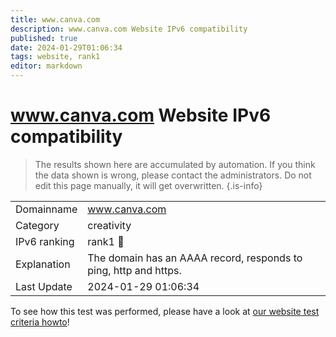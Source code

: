 ```yaml
---
title: www.canva.com
description: www.canva.com Website IPv6 compatibility
published: true
date: 2024-01-29T01:06:34
tags: website, rank1
editor: markdown
---
```


# www.canva.com Website IPv6 compatibility

> The results shown here are accumulated by automation. If you think the data shown is wrong, please contact the administrators. 
> Do not edit this page manually, it will get overwritten.
{.is-info}


|   |   |
| - | - |
| Domainname | www.canva.com
| Category | creativity |
| IPv6 ranking | rank1 :1st_place_medal: |
| Explanation | The domain has an AAAA record, responds to ping, http and https. |
| Last Update | 2024-01-29 01:06:34 |

To see how this test was performed, please have a look at [our website test criteria howto](/howto/testcriteria/website)!


